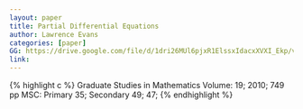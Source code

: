 ```yaml
---
layout: paper
title: Partial Differential Equations
author: Lawrence Evans
categories: [paper]
GG: https://drive.google.com/file/d/1dri26MUl6pjxR1ElssxIdacxXVXI_Ekp/view?usp=drive_link 
link:
---
```


<!--more-->


{% highlight c %}
Graduate Studies in Mathematics
Volume: 19; 2010; 749 pp
MSC: Primary 35; Secondary 49; 47;
{% endhighlight %}